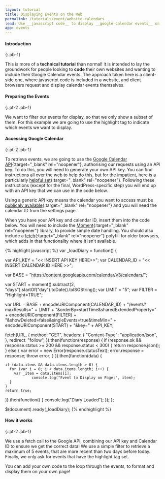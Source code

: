 ```yaml
---
layout: tutorial
title: Displaying Events on the Web
permalink: /tutorials/event/website-calendars
lead: Use __javascript code__ to display __google calendar events__ on your website
app: events
---
```


#### Introduction
{:.pb-1}

This is more of a __technical tutorial__ than normal! It is intended to lay the groundwork for people looking to __code__ their own websites and wanting to include their Google Calendar events. The approach taken here is a client-side one, where javascript code is included in a website, and client browsers request and display calendar events themselves.

#### Preparing the Events
{:.pt-2 .pb-1}

We want to filter our events for display, so that we only show a subset of them. For this example we are going to use the highlight tag to indicate which events we want to display.

#### Accessing Google Calendar
{:.pt-2 .pb-1}

To retrieve events, we are going to use the [Google Calendar API](https://developers.google.com/calendar/){:target="_blank" rel="noopener"}, authorising our requests using an API key. To do this, you will need to generate your own API key. You can find instructions all over the web to help do this, but for the impatient, here is a particularly [helpful set](https://docs.simplecalendar.io/google-api-key/){:target="_blank" rel="noopener"}. Following these instructions (except for the final, WordPress-specific step) you will end up with an API key that we can use in the code below.

Using a generic API key means the calendar you want to access must be [publicaly available](https://support.google.com/calendar/answer/37083?hl=en){:target="_blank" rel="noopener"} and you will need the calendar ID from the settings page.

When you have your API key and calendar ID, insert them into the code below. You will need to include the [Moment](https://momentjs.com/docs/#/use-it/browser/){:target="_blank" rel="noopener"} library, to provide simple date handling. You should also include a [fetch](https://github.com/github/fetch){:target="_blank" rel="noopener"} polyfill for older browsers, which adds in that functionality where it isn't available.

{% highlight javascript %}
var _loadDiary = function() {

  var API_KEY = "<< INSERT API KEY HERE>>";
  var CALENDAR_ID = "<< INSERT CALENDAR ID HERE >>";
  
  var BASE = "https://content.googleapis.com/calendar/v3/calendars/";
  
  var START = moment().subtract(2, "days").startOf("day").toDate().toISOString();
  var LIMIT = "5";
  var FILTER = "Highlight=TRUE";

  var URL = BASE + encodeURIComponent(CALENDAR_ID) + "/events?maxResults=" + LIMIT + 
    "&orderBy=startTime&sharedExtendedProperty=" + encodeURIComponent(FILTER) + 
    "&showDeleted=false&singleEvents=true&timeMin=" + encodeURIComponent(START) + 
    "&key=" + API_KEY;

  fetch(URL, {
    method: "GET",
    headers: {
      "Content-Type": "application/json",
    },
    redirect: "follow",
  }).then(function(response) {
    if (response.ok && response.status >= 200 && response.status < 300) {
      return response.json();
    } else {
      var error = new Error(response.statusText);
      error.response = response;
      throw error;
    }
  }).then(function(data) {

    if (data.items && data.items.length > 0) {
      for (var i = 0; i < data.items.length; i++) {
        var _item = data.items[i];
                console.log("Event to Display on Page:", item);
      }
    }
    return true;
  }).then(function() {
    console.log("Diary Loaded");
  });
};

$(document).ready(_loadDiary);
{% endhighlight %}

#### How it works
{:.pt-2 .pb-1}

We use a fetch call to the Google API, combining our API key and Calendar ID to ensure we get the correct data! We use a simple filter to retrieve a maximum of 5 events, that are more recent than two days before today. Finally, we only ask for events that have the highlight tag set.

You can add your own code to the loop through the events, to format and display them on your own page!